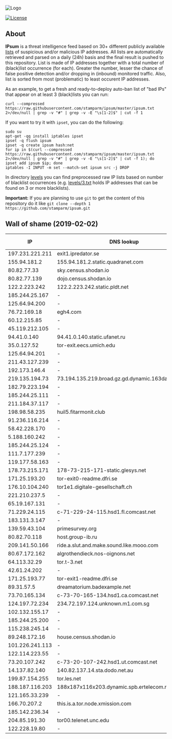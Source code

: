 ![Logo](https://i.imgur.com/PyKLAe7.png)

[![License](https://img.shields.io/badge/license-Public_domain-red.svg)](https://wiki.creativecommons.org/wiki/Public_domain)

About
----

**IPsum** is a threat intelligence feed based on 30+ different publicly available [lists](https://github.com/stamparm/maltrail) of suspicious and/or malicious IP addresses. All lists are automatically retrieved and parsed on a daily (24h) basis and the final result is pushed to this repository. List is made of IP addresses together with a total number of (black)list occurrence (for each). Greater the number, lesser the chance of false positive detection and/or dropping in (inbound) monitored traffic. Also, list is sorted from most (problematic) to least occurent IP addresses.

As an example, to get a fresh and ready-to-deploy auto-ban list of "bad IPs" that appear on at least 3 (black)lists you can run:

```
curl --compressed https://raw.githubusercontent.com/stamparm/ipsum/master/ipsum.txt 2>/dev/null | grep -v "#" | grep -v -E "\s[1-2]$" | cut -f 1
```

If you want to try it with `ipset`, you can do the following:

```
sudo su
apt-get -qq install iptables ipset
ipset -q flush ipsum
ipset -q create ipsum hash:net
for ip in $(curl --compressed https://raw.githubusercontent.com/stamparm/ipsum/master/ipsum.txt 2>/dev/null | grep -v "#" | grep -v -E "\s[1-2]$" | cut -f 1); do ipset add ipsum $ip; done
iptables -I INPUT -m set --match-set ipsum src -j DROP
```

In directory [levels](levels) you can find preprocessed raw IP lists based on number of blacklist occurrences (e.g. [levels/3.txt](levels/3.txt) holds IP addresses that can be found on 3 or more blacklists).

**Important:** If you are planning to use `git` to get the content of this repository do it like `git clone --depth 1 https://github.com/stamparm/ipsum.git`

Wall of shame (2019-02-02)
----

|IP|DNS lookup|Number of (black)lists|
|---|---|--:|
197.231.221.211|exit1.ipredator.se|11
155.94.181.2|155.94.181.2.static.quadranet.com|11
80.82.77.33|sky.census.shodan.io|10
80.82.77.139|dojo.census.shodan.io|10
122.2.223.242|122.2.223.242.static.pldt.net|10
185.244.25.167|-|10
125.64.94.200|-|9
76.72.169.18|egh4.com|9
60.12.215.85|-|9
45.119.212.105|-|9
94.41.0.140|94.41.0.140.static.ufanet.ru|9
35.0.127.52|tor-exit.eecs.umich.edu|9
125.64.94.201|-|9
211.43.127.239|-|9
192.173.146.4|-|9
219.135.194.73|73.194.135.219.broad.gz.gd.dynamic.163data.com.cn|9
182.79.223.194|-|9
185.244.25.111|-|8
211.184.37.117|-|8
198.98.58.235|huil5.fitarmonit.club|8
91.236.116.214|-|8
58.42.228.170|-|8
5.188.160.242|-|8
185.244.25.124|-|8
111.7.177.239|-|8
119.177.58.163|-|8
178.73.215.171|178-73-215-171-static.glesys.net|8
171.25.193.20|tor-exit0-readme.dfri.se|8
176.10.104.240|tor1e1.digitale-gesellschaft.ch|8
221.210.237.5|-|8
65.19.167.131|-|8
71.229.24.115|c-71-229-24-115.hsd1.fl.comcast.net|8
183.131.3.147|-|8
139.59.43.104|primesurvey.org|8
80.82.70.118|host.group-ib.ru|8
209.141.50.166|ride.a.slut.and.make.sound.like.mooo.com|8
80.67.172.162|algrothendieck.nos-oignons.net|8
64.113.32.29|tor.t-3.net|8
42.61.24.202|-|8
171.25.193.77|tor-exit1-readme.dfri.se|8
89.31.57.5|dreamatorium.badexample.net|8
73.70.165.134|c-73-70-165-134.hsd1.ca.comcast.net|8
124.197.72.234|234.72.197.124.unknown.m1.com.sg|8
102.132.155.17|-|8
185.244.25.200|-|8
115.238.245.14|-|8
89.248.172.16|house.census.shodan.io|8
101.226.241.113|-|8
122.114.223.55|-|8
73.20.107.242|c-73-20-107-242.hsd1.ut.comcast.net|8
14.137.82.140|140.82.137.14.sta.dodo.net.au|8
199.87.154.255|tor.les.net|8
188.187.116.203|188x187x116x203.dynamic.spb.ertelecom.ru|8
121.165.33.239|-|8
166.70.207.2|this.is.a.tor.node.xmission.com|8
185.142.236.34|-|8
204.85.191.30|tor00.telenet.unc.edu|8
122.228.19.80|-|8
